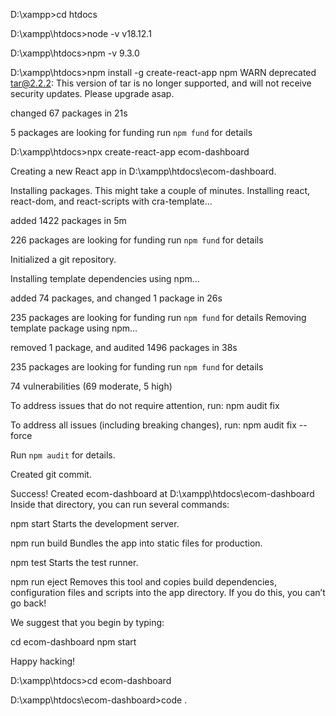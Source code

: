 D:\xampp>cd htdocs

D:\xampp\htdocs>node -v
v18.12.1

D:\xampp\htdocs>npm -v
9.3.0

D:\xampp\htdocs>npm install -g create-react-app
npm WARN deprecated tar@2.2.2: This version of tar is no longer supported, and will not receive security updates. Please upgrade asap.

changed 67 packages in 21s

5 packages are looking for funding
  run `npm fund` for details

D:\xampp\htdocs>npx create-react-app ecom-dashboard

Creating a new React app in D:\xampp\htdocs\ecom-dashboard.

Installing packages. This might take a couple of minutes.
Installing react, react-dom, and react-scripts with cra-template...


added 1422 packages in 5m

226 packages are looking for funding
  run `npm fund` for details

Initialized a git repository.

Installing template dependencies using npm...

added 74 packages, and changed 1 package in 26s

235 packages are looking for funding
  run `npm fund` for details
Removing template package using npm...


removed 1 package, and audited 1496 packages in 38s

235 packages are looking for funding
  run `npm fund` for details

74 vulnerabilities (69 moderate, 5 high)

To address issues that do not require attention, run:
  npm audit fix

To address all issues (including breaking changes), run:
  npm audit fix --force

Run `npm audit` for details.

Created git commit.

Success! Created ecom-dashboard at D:\xampp\htdocs\ecom-dashboard
Inside that directory, you can run several commands:

  npm start
    Starts the development server.

  npm run build
    Bundles the app into static files for production.

  npm test
    Starts the test runner.

  npm run eject
    Removes this tool and copies build dependencies, configuration files
    and scripts into the app directory. If you do this, you can’t go back!

We suggest that you begin by typing:

  cd ecom-dashboard
  npm start

Happy hacking!

D:\xampp\htdocs>cd ecom-dashboard

D:\xampp\htdocs\ecom-dashboard>code .

